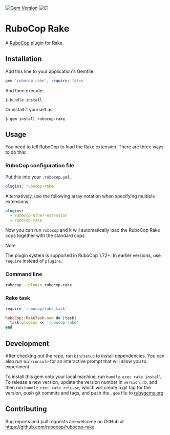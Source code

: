 [![Gem Version](https://badge.fury.io/rb/rubocop-rake.svg)](https://rubygems.org/gems/rubocop-rake)
![CI](https://github.com/rubocop/rubocop-rake/workflows/main.yml/badge.svg)

# RuboCop Rake

A [RuboCop](https://github.com/rubocop/rubocop) plugin for Rake.

## Installation

Add this line to your application's Gemfile:

```ruby
gem 'rubocop-rake', require: false
```

And then execute:

    $ bundle install

Or install it yourself as:

    $ gem install rubocop-rake

## Usage

You need to tell RuboCop to load the Rake extension. There are three
ways to do this:

### RuboCop configuration file

Put this into your `.rubocop.yml`.

```yaml
plugins: rubocop-rake
```

Alternatively, use the following array notation when specifying multiple extensions.

```yaml
plugins:
  - rubocop-other-extension
  - rubocop-rake
```

Now you can run `rubocop` and it will automatically load the RuboCop Rake
cops together with the standard cops.

> [!NOTE]
> The plugin system is supported in RuboCop 1.72+. In earlier versions, use `require` instead of `plugins`.

### Command line

```bash
rubocop --plugin rubocop-rake
```

### Rake task

```ruby
require 'rubocop/rake_task'

RuboCop::RakeTask.new do |task|
  task.plugins << 'rubocop-rake'
end
```


## Development

After checking out the repo, run `bin/setup` to install dependencies. You can also run `bin/console` for an interactive prompt that will allow you to experiment.

To install this gem onto your local machine, run `bundle exec rake install`. To release a new version, update the version number in `version.rb`, and then run `bundle exec rake release`, which will create a git tag for the version, push git commits and tags, and push the `.gem` file to [rubygems.org](https://rubygems.org).

## Contributing

Bug reports and pull requests are welcome on GitHub at https://github.com/rubocop/rubocop-rake.
